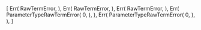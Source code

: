 [
    Err(
        RawTermError,
    ),
    Err(
        RawTermError,
    ),
    Err(
        RawTermError,
    ),
    Err(
        ParameterTypeRawTermError(
            0,
        ),
    ),
    Err(
        ParameterTypeRawTermError(
            0,
        ),
    ),
]